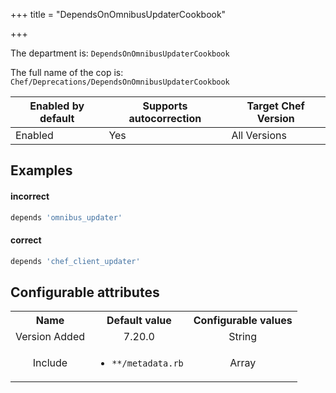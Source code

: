 +++
title = "DependsOnOmnibusUpdaterCookbook"

+++

<!-- This content is automatically generated. See https://github.com/chef/chef-web-docs/blob/main/generated/README.md -->

The department is: `DependsOnOmnibusUpdaterCookbook`

The full name of the cop is: `Chef/Deprecations/DependsOnOmnibusUpdaterCookbook`

| Enabled by default | Supports autocorrection | Target Chef Version |
| --- | --- | --- |
| Enabled | Yes | All Versions |

## Examples


#### incorrect

```ruby
depends 'omnibus_updater'
```

#### correct

```ruby
depends 'chef_client_updater'
```

## Configurable attributes

<table>
<tbody><tr>
<th>Name</th>
<th>Default value</th>
<th>Configurable values</th>
</tr>
<tr>
<td style="text-align:center">Version Added</td>
<td style="text-align:center">7.20.0</td>
<td style="text-align:center">String</td>
</tr>
<tr><td style="text-align:center">Include</td>
<td style="text-align:center"><ul>
<li><code>**/metadata.rb</code></li>
</ul>
</td>
<td style="text-align:center">Array</td>
</tr></tbody></table>
